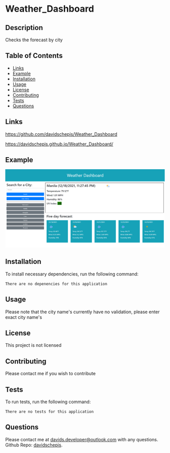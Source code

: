 # Weather_Dashboard

## Description
Checks the forecast by city

## Table of Contents

- [Links](#links)
- [Example](#example)
- [Installation](#installation)
- [Usage](#usage)
- [License](#license)
- [Contributing](#contributing)
- [Tests](#tests)
- [Questions](#questions)

 ## Links
https://github.com/davidschepis/Weather_Dashboard

https://davidschepis.github.io/Weather_Dashboard/

 ## Example
![Screenshot](assets/images/screenshot.png)

 ## Installation
To install necessary dependencies, run the following command:

```
There are no depenencies for this application
```

 ## Usage
Please note that the city name's currently have no validation, please enter exact city name's

 ## License
This project is not licensed

 ## Contributing
Please contact me if you wish to contribute

 ## Tests
To run tests, run the following command:

```
There are no tests for this application
```

 ## Questions
Please contact me at [davids.developer@outlook.com](davids.developer@outlook.com) with any questions.
Github Repo: [davidschepis](https://github.com/davidschepis).
